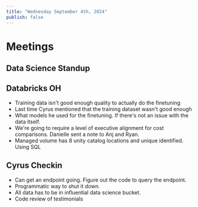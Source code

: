 ```yaml
---
title: "Wednesday September 4th, 2024"
publish: false
---
```


# Meetings
## Data Science Standup

## Databricks OH
- Training data isn't good enough quality to actually do the finetuning
- Last time Cyrus mentioned that the training dataset wasn't good enough
- What models he used for the finetuning. If there's not an issue with the data itself. 
- We're going to require a level of executive alignment for cost comparisons. Danielle sent a note to Anj and Ryan. 
- Managed volume has 8 unity catalog locations and unique identified. Using SQL

## Cyrus Checkin
- Can get an endpoint going. Figure out the code to query the endpoint. 
- Programmatic way to shut it down. 
- All data has to be in influential data science bucket. 
- Code review of testimonials


